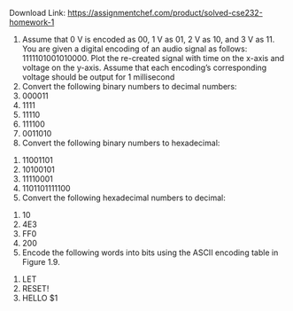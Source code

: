 Download Link: https://assignmentchef.com/product/solved-cse232-homework-1
<br>



<ol>

 <li>Assume that 0 V is encoded as 00, 1 V as 01, 2 V as 10, and 3 V as 11. You are given a digital encoding of an audio signal as follows: 1111101001010000. Plot the re-created signal with time on the x-axis and voltage on the y-axis. Assume that each encoding’s corresponding voltage should be output for 1 millisecond</li>

 <li>Convert the following binary numbers to decimal numbers:</li>

 <li>000011</li>

 <li>1111</li>

 <li>11110</li>

 <li>111100</li>

 <li>0011010</li>

 <li>Convert the following binary numbers to hexadecimal:</li>

</ol>




<ol>

 <li>11001101</li>

 <li>10100101</li>

 <li>11110001</li>

 <li>1101101111100</li>

 <li>Convert the following hexadecimal numbers to decimal:</li>

</ol>




<ol>

 <li>10</li>

 <li>4E3</li>

 <li>FF0</li>

 <li>200</li>

 <li>Encode the following words into bits using the ASCII encoding table in Figure 1.9.</li>

</ol>




<ol>

 <li>LET</li>

 <li>RESET!</li>

 <li>HELLO $1</li>

</ol>